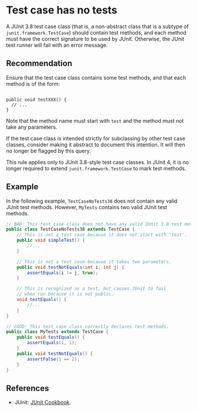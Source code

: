 # Test case has no tests
A JUnit 3.8 test case class (that is, a non-abstract class that is a subtype of `junit.framework.TestCase`) should contain test methods, and each method must have the correct signature to be used by JUnit. Otherwise, the JUnit test runner will fail with an error message.


## Recommendation
Ensure that the test case class contains some test methods, and that each method is of the form:

```

public void testXXX() {
  // ...
}

```
Note that the method name must start with `test` and the method must not take any parameters.

If the test case class is intended strictly for subclassing by other test case classes, consider making it abstract to document this intention. It will then no longer be flagged by this query.

This rule applies only to JUnit 3.8-style test case classes. In JUnit 4, it is no longer required to extend `junit.framework.TestCase` to mark test methods.


## Example
In the following example, `TestCaseNoTests38` does not contain any valid JUnit test methods. However, `MyTests` contains two valid JUnit test methods.


```java
// BAD: This test case class does not have any valid JUnit 3.8 test methods.
public class TestCaseNoTests38 extends TestCase {
	// This is not a test case because it does not start with 'test'.
	public void simpleTest() {
		//...
	}

	// This is not a test case because it takes two parameters.
	public void testNotEquals(int i, int j) {
		assertEquals(i != j, true);
	}

	// This is recognized as a test, but causes JUnit to fail
	// when run because it is not public.
	void testEquals() {
		//...
	}
}

// GOOD: This test case class correctly declares test methods.
public class MyTests extends TestCase {
	public void testEquals() {
		assertEquals(1, 1);
	}
	public void testNotEquals() {
		assertFalse(1 == 2);
	}
}
```

## References
* JUnit: [JUnit Cookbook](http://junit.sourceforge.net/junit3.8.1/doc/cookbook/cookbook.htm).
